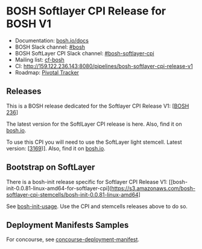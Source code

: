 # BOSH Softlayer CPI Release for BOSH V1

* Documentation: [bosh.io/docs](https://bosh.io/docs)
* BOSH Slack channel: [#bosh](https://cloudfoundry.slack.com/archives/bosh)
* BOSH SoftLayer CPI Slack channel: [#bosh-softlayer-cpi](https://cloudfoundry.slack.com/archives/bosh-softlayer-cpi)
* Mailing list: [cf-bosh](https://lists.cloudfoundry.org/pipermail/cf-bosh)
* CI: <http://159.122.236.143:8080/pipelines/bosh-softlayer-cpi-release-v1>
* Roadmap: [Pivotal Tracker](https://www.pivotaltracker.com/n/projects/1344876)

## Releases

This is a BOSH release dedicated for the Softlayer CPI Release V1: [[BOSH 236](https://s3.amazonaws.com/bosh-softlayer-cpi-stemcells/bosh-236%2Bdev.12.tgz)]

The latest version for the SoftlLayer CPI release is here. Also, find it on [bosh.io](http://bosh.io).

To use this CPI you will need to use the SoftLayer light stemcell. Latest version: [[3169](https://s3.amazonaws.com/bosh-softlayer-cpi-stemcells/light-bosh-stemcell-3169-softlayer-esxi-ubuntu-trusty-go_agent.tgz))]. Also, find it on [bosh.io](http://bosh.io).

## Bootstrap on SoftLayer

There is a bosh-init release specific for Softlayer CPI Release V1: [[bosh-init-0.0.81-linux-amd64-for-softlayer-cpi](https://s3.amazonaws.com/bosh-softlayer-cpi-stemcells/bosh-init-0.0.81-linux-amd64]

See [bosh-init-usage](docs/bosh-init-usage.md). Use the CPI and stemcells releases above to do so.

## Deployment Manifests Samples

For concourse, see [concourse-deployment-manifest](docs/concourse_sample_v1_schema.yml).

